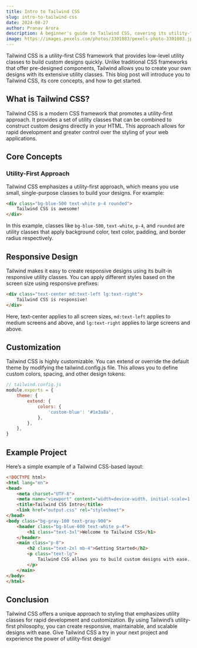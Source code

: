 ```yaml
---
title: Intro to Tailwind CSS
slug: intro-to-tailwind-css
date: 2024-08-27
author: Pranav Arora
description: A beginner's guide to Tailwind CSS, covering its utility-first approach and how to get started with this powerful framework.
image: https://images.pexels.com/photos/3301083/pexels-photo-3301083.jpeg?auto=compress&cs=tinysrgb&w=1260&h=750&dpr=2
---
```


Tailwind CSS is a utility-first CSS framework that provides low-level utility classes to build custom designs quickly. Unlike traditional CSS frameworks that offer pre-designed components, Tailwind allows you to create your own designs with its extensive utility classes. This blog post will introduce you to Tailwind CSS, its core concepts, and how to get started.

## What is Tailwind CSS?

Tailwind CSS is a modern CSS framework that promotes a utility-first approach. It provides a set of utility classes that can be combined to construct custom designs directly in your HTML. This approach allows for rapid development and greater control over the styling of your web applications.

## Core Concepts

### Utility-First Approach

Tailwind CSS emphasizes a utility-first approach, which means you use small, single-purpose classes to build your designs. For example:

```html
<div class="bg-blue-500 text-white p-4 rounded">
    Tailwind CSS is awesome!
</div>
```

In this example, classes like `bg-blue-500`, `text-white`, `p-4`, and `rounded` are utility classes that apply background color, text color, padding, and border radius respectively.

## Responsive Design

Tailwind makes it easy to create responsive designs using its built-in responsive utility classes. You can apply different styles based on the screen size using responsive prefixes:

```html
<div class="text-center md:text-left lg:text-right">
    Tailwind CSS is responsive!
</div>
```

Here, text-center applies to all screen sizes, `md:text-left` applies to medium screens and above, and `lg:text-right` applies to large screens and above.

## Customization

Tailwind CSS is highly customizable. You can extend or override the default theme by modifying the tailwind.config.js file. This allows you to define custom colors, spacing, and other design tokens:

```js
// tailwind.config.js
module.exports = {
    theme: {
        extend: {
            colors: {
                'custom-blue': '#1e3a8a',
            },
        },
    },
}
```

## Example Project

Here’s a simple example of a Tailwind CSS-based layout:

```html
<!DOCTYPE html>
<html lang="en">
<head>
    <meta charset="UTF-8">
    <meta name="viewport" content="width=device-width, initial-scale=1.0">
    <title>Tailwind CSS Intro</title>
    <link href="output.css" rel="stylesheet">
</head>
<body class="bg-gray-100 text-gray-900">
    <header class="bg-blue-600 text-white p-4">
        <h1 class="text-3xl">Welcome to Tailwind CSS</h1>
    </header>
    <main class="p-8">
        <h2 class="text-2xl mb-4">Getting Started</h2>
        <p class="text-lg">
            Tailwind CSS allows you to build custom designs with ease. Use utility classes to style elements directly in your HTML.
        </p>
    </main>
</body>
</html>
```

## Conclusion

Tailwind CSS offers a unique approach to styling that emphasizes utility classes for rapid development and customization. By using Tailwind’s utility-first philosophy, you can create responsive, maintainable, and scalable designs with ease. Give Tailwind CSS a try in your next project and experience the power of utility-first design!